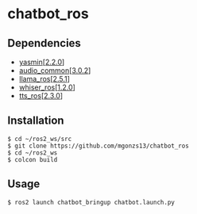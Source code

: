 # chatbot_ros

## Dependencies

- [yasmin](https://github.com/uleroboticsgroup/yasmin)[[2.2.0](https://github.com/uleroboticsgroup/yasmin/releases/tag/2.2.0)]
- [audio_common](https://github.com/mgonzs13/audio_common)[[3.0.2](https://github.com/mgonzs13/audio_common/releases/tag/3.0.2)]
- [llama_ros](https://github.com/mgonzs13/llama_ros)[[2.5.1](https://github.com/mgonzs13/llama_ros/releases/tag/2.5.2)]
- [whiser_ros](https://github.com/mgonzs13/whisper_ros)[[1.2.0](https://github.com/mgonzs13/whisper_ros/releases/tag/1.2.0)]
- [tts_ros](https://github.com/mgonzs13/tts_ros)[[2.3.0](https://github.com/mgonzs13/tts_ros/releases/tag/2.3.0)]

## Installation

```shell
$ cd ~/ros2_ws/src
$ git clone https://github.com/mgonzs13/chatbot_ros
$ cd ~/ros2_ws
$ colcon build
```

## Usage

```shell
$ ros2 launch chatbot_bringup chatbot.launch.py
```
